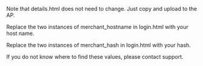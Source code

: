 Note that details.html does not need to change. Just copy and upload to the AP.

Replace the two instances of merchant_hostname in login.html with your host name.

Replace the two instances of merchant_hash in login.html with your hash.

If you do not know where to find these values, please contact support.